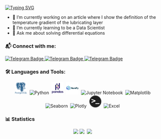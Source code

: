 
[![Typing SVG](https://readme-typing-svg.demolab.com?font=Fira+Code&pause=1000&width=435&lines=Hello!+I'm+moonkerimka+%E2%99%A5%EF%B8%8F+;I'm+Junior+Data+Scientist++;lifelong+learner)](https://git.io/typing-svg)


- 🔭 I’m currently working on an article where I show the definition of the temperature gradient of the lubricating layer
- 🌱 I’m currently learning to be a Data Scientist
- 💬 Ask me about solving differential equations

### 📬 Connect with me:
<div id="contacts">
  <a href="mailto:aygerim.tokhmetova@mail.ru">
    <img src="https://img.shields.io/badge/Mail-9cf?style=for-the-badge&logo=gmail&logoColor=red" alt="Telegram Badge"/>
  </a>
  <a href="https://t.me/moonkerimka">
    <img src="https://img.shields.io/badge/Telegram-9cf?logo=Telegram&logoColor=blue&style=for-the-badge" alt="Telegram Badge"/>
  </a>
   <a href="https://www.youtube.com/@im_moonkerimka">
    <img src="https://img.shields.io/badge/Youtube-9cf?logo=Youtube&logoColor=red&style=for-the-badge" alt="Telegram Badge"/>
  </a>
</div>



### 🛠️ Languages and Tools:
<div id="tools", align="center">
  <img src="https://github.com/devicons/devicon/blob/master/icons/postgresql/postgresql-plain-wordmark.svg" title="PostgreSQL" alt="PostgreSQL" width="40" height="40"/>&nbsp;
  <img src="https://cdn-icons-png.flaticon.com/512/5968/5968350.png" title="Python" alt="Python" width="40" height="40"/>&nbsp;
  <img src="https://github.com/devicons/devicon/blob/master/icons/pandas/pandas-original-wordmark.svg" title="Pandas" alt="Pandas" width="40" height="40"/>&nbsp;
  <img src="https://github.com/devicons/devicon/blob/master/icons/numpy/numpy-original-wordmark.svg" title="NumPy" alt="NumPy" height="40"/>&nbsp;
  <img src="https://www.seekpng.com/png/small/410-4104604_here-is-how-to-add-a-shortcut-of.png" title="Jupyter Notebook" alt="Jupyter Notebook" width="40" height="40"/>&nbsp;
  <img src="https://matplotlib.org/stable/_static/images/logo2.svg" title="Matplotlib" alt="Matplotlib" height="40"/>&nbsp;
  <img src="https://seaborn.pydata.org/_images/logo-tall-lightbg.svg" title="Seaborn" alt="Seaborn" width="40" height="40"/>&nbsp;
  <img src="https://upload.wikimedia.org/wikipedia/commons/8/8a/Plotly-logo.png" title="Plotly" alt="Plotly" height="40"/>&nbsp;
  <img src="https://raw.githubusercontent.com/github/explore/80688e429a7d4ef2fca1e82350fe8e3517d3494d/topics/terminal/terminal.png" title="Terminal" alt="Terminal" width="40" height="40"/>&nbsp;
  <img src="https://seeklogo.com/images/E/excel-logo-974BFF9CB9-seeklogo.com.png" title="Excel" alt="Excel" width="40" height="40"/>&nbsp;
</div>
  


### 📊 Statistics
<div id="stats", align="center">
  <img src="http://github-profile-summary-cards.vercel.app/api/cards/profile-details?username=moonkerimka&theme=nord_bright"/>
  <img src="http://github-profile-summary-cards.vercel.app/api/cards/most-commit-language?username=moonkerimka&theme=nord_bright"/>&nbsp;
  <img src="http://github-profile-summary-cards.vercel.app/api/cards/stats?username=moonkerimka&theme=nord_bright"/>&nbsp;
</div>

